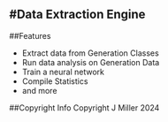 #Data Extraction Engine
-----------------------
##Features 
  - Extract data from Generation Classes
  - Run data analysis on Generation Data
  - Train a neural network
  - Compile Statistics
  - and more

##Copyright Info 
Copyright J Miller 2024
